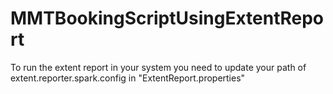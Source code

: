 # MMTBookingScriptUsingExtentReport

To run the extent report in your system you need to update your path of extent.reporter.spark.config in "ExtentReport.properties"
